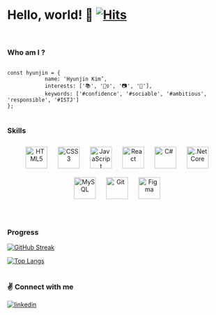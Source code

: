 # Hello, world! 👋 [![Hits](https://hits.sh/github.com/icecreamp/hits.svg?label=%F0%9F%91%8B&labelColor=ffffff)](https://hits.sh/github.com/icecreamp/hits/)

<br/>

### Who am I ?

```

const hyunjin = { 
			name: 'Hyunjin Kim’,  
			interests: ['📚', '🏋️‍♀️', '📷', '🎸'],  
			keywords: ['#confidence', '#sociable', '#ambitious', 'responsible', '#ISTJ'] 
};
```



#

### Skills

<div align="center">  <a href="https://en.wikipedia.org/wiki/HTML5" target="_blank"><img style="margin: 10px" src="https://profilinator.rishav.dev/skills-assets/html5-original-wordmark.svg" alt="HTML5" height="50" /></a>  
<a href="https://www.w3schools.com/css/" target="_blank"><img style="margin: 10px" src="https://profilinator.rishav.dev/skills-assets/css3-original-wordmark.svg" alt="CSS3" height="50" /></a>  
<a href="https://www.javascript.com/" target="_blank"><img style="margin: 10px" src="https://profilinator.rishav.dev/skills-assets/javascript-original.svg" alt="JavaScript" height="50" /></a> 
<a href="https://reactjs.org/" target="_blank"><img style="margin: 10px" src="https://profilinator.rishav.dev/skills-assets/react-original-wordmark.svg" alt="React" height="50" /></a>  
<a href="https://docs.microsoft.com/en-us/dotnet/csharp/" target="_blank"><img style="margin: 10px" src="https://profilinator.rishav.dev/skills-assets/csharp-original.svg" alt="C#" height="50" /></a> 
<a href="https://dotnet.microsoft.com/download" target="_blank"><img style="margin: 10px" src="https://profilinator.rishav.dev/skills-assets/dotnetcore.png" alt=".Net Core" height="50" /></a> 
<a href="https://www.mysql.com/" target="_blank"><img style="margin: 10px" src="https://profilinator.rishav.dev/skills-assets/mysql-original-wordmark.svg" alt="MySQL" height="50" /></a> 
<a href="https://github.com/" target="_blank"><img style="margin: 10px" src="https://profilinator.rishav.dev/skills-assets/git-scm-icon.svg" alt="Git" height="50" /></a>  
<a href="https://www.figma.com/" target="_blank"><img style="margin: 10px" src="https://profilinator.rishav.dev/skills-assets/figma-icon.svg" alt="Figma" height="50" /></a>  

</div>



<br/>

#


### Progress

[![GitHub Streak](https://streak-stats.demolab.com/?user=icecreamp)](https://git.io/streak-stats)  

[![Top Langs](https://github-readme-stats.vercel.app/api/top-langs/?username=icecreamp&layout=compact)](https://github.com/icecreamp/github-readme-stats)

#

### ✌ Connect with me


<div>
<a href="https://www.linkedin.com/in/hyunjin-kim-4593ba256/" target="_blank">
<img src=https://img.shields.io/badge/linkedin-%231E77B5.svg?&style=for-the-badge&logo=linkedin&logoColor=white alt=linkedin style="margin-bottom: 5px;" />
</a>  
</div>  

